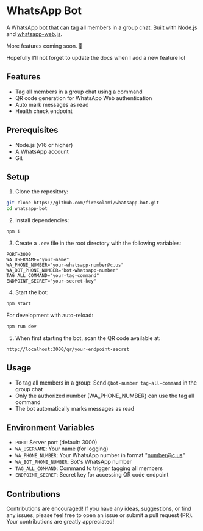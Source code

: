 # WhatsApp Bot

A WhatsApp bot that can tag all members in a group chat. Built with Node.js and [whatsapp-web.js](https://wwebjs.dev/).

More features coming soon. 🚀

Hopefully I'll not forget to update the docs when I add a new feature lol

## Features

- Tag all members in a group chat using a command
- QR code generation for WhatsApp Web authentication
- Auto mark messages as read
- Health check endpoint

## Prerequisites

- Node.js (v16 or higher)
- A WhatsApp account
- Git

## Setup

1. Clone the repository:
```bash
git clone https://github.com/firesolami/whatsapp-bot.git
cd whatsapp-bot
```

2. Install dependencies:
```bash
npm i
```

3. Create a `.env` file in the root directory with the following variables:
```env
PORT=3000
WA_USERNAME="your-name"
WA_PHONE_NUMBER="your-whatsapp-number@c.us"
WA_BOT_PHONE_NUMBER="bot-whatsapp-number"
TAG_ALL_COMMAND="your-tag-command"
ENDPOINT_SECRET="your-secret-key"
```

4. Start the bot:
```bash
npm start
```

For development with auto-reload:
```bash
npm run dev
```

5. When first starting the bot, scan the QR code available at:
```
http://localhost:3000/qr/your-endpoint-secret
```

## Usage

- To tag all members in a group: Send `@bot-number tag-all-command` in the group chat
- Only the authorized number (WA_PHONE_NUMBER) can use the tag all command
- The bot automatically marks messages as read

## Environment Variables

- `PORT`: Server port (default: 3000)
- `WA_USERNAME`: Your name (for logging)
- `WA_PHONE_NUMBER`: Your WhatsApp number in format "number@c.us"
- `WA_BOT_PHONE_NUMBER`: Bot's WhatsApp number
- `TAG_ALL_COMMAND`: Command to trigger tagging all members
- `ENDPOINT_SECRET`: Secret key for accessing QR code endpoint

## Contributions

Contributions are encouraged! If you have any ideas, suggestions, or find any issues, please feel free to open an issue or submit a pull request (PR). Your contributions are greatly appreciated!